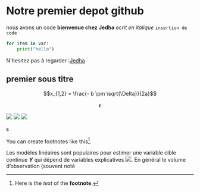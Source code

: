 # Notre premier depot github

nous avons un code **bienvenue chez Jedha**
*ecrit en italique*
```insertion de code```
```Python
for item in var:
    print("hello")
```
N'hesitez pas à regarder :[Jedha](url)

## premier sous titre
$$x_{1,2} = \frac{- b \pm \sqrt{\Delta}}{2a}$$

$$\epsilon$$

<img src="https://latex.codecogs.com/svg.latex?\Large&space;x_{1,2}=\frac{-b\pm\sqrt{\Delta}}{2a}" />

<img src="https://latex.codecogs.com/svg.latex?\Large&space;P(Y=1)=f(X)+\epsilon" />

<img src="https://latex.codecogs.com/svg.latex?\Large&space;f(X)=\frac{1}{1+exp(-(\beta_{0}+X_{1}\beta_{1}+...+X_{p}\beta_{p}))}" />


ε


You can create footnotes like this[^footnote].

[^footnote]: Here is the *text* of the **footnote**.


Les modèles linéaires sont populaires pour estimer une variable cible continue ***Y*** qui dépend de variables explicatives <img src="https://latex.codecogs.com/svg.latex?\Large&space;X_1,X_2,...X_p,\forall\epsilon [[1,n]]" />. En général le volume d’observation (souvent noté
